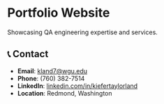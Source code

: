 # Portfolio Website

Showcasing QA engineering expertise and services.

## 📞 Contact

- **Email**: [kland7@wgu.edu](mailto:kland7@wgu.edu)
- **Phone**: (760) 382-7514
- **LinkedIn**: [linkedin.com/in/kiefertaylorland](https://www.linkedin.com/in/kiefertaylorland)
- **Location**: Redmond, Washington
